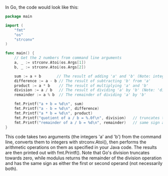  In Go, the code would look like this:

```go
package main

import (
	"fmt"
	"os"
	"strconv"
)

func main() {
	// Get the 2 numbers from command line arguments
    a, _ := strconv.Atoi(os.Args[1])
	b, _ := strconv.Atoi(os.Args[2])

	sum := a + b       // The result of adding 'a' and 'b' (Note: integer addition is discouraged in print statements due to confusion with string concatenation)
	difference := a - b // The result of subtracting 'b' from 'a'
	product := a * b    // The result of multiplying 'a' and 'b'
	division := a / b   // The result of dividing 'a' by 'b' (Note: 'division' does not contain the fractional result)
	remainder := a % b  // The remainder of dividing 'a' by 'b'

	fmt.Printf("a + b = %d\n", sum)
	fmt.Printf("a - b = %d\n", difference)
	fmt.Printf("a * b = %d\n", product)
	fmt.Printf("quotient of a / b = %.0f\n", division)   // truncates towards 0
	fmt.Printf("remainder of a / b = %d\n", remainder)   // same sign as first operand
}
```
This code takes two arguments (the integers 'a' and 'b') from the command line, converts them to integers with strconv.Atoi(), then performs the arithmetic operations on them as specified in your Java code. The results are then printed out with fmt.Printf(). Note that Go's division truncates towards zero, while modulus returns the remainder of the division operation and has the same sign as either the first or second operand (not necessarily both).
